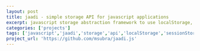```yaml
---
layout: post
title: jaadi - simple storage API for javascript applications
excerpt: javascript storage abstraction framework to use localStorage, sessionStorage, DOM etc., with simple API
categories: ['projects']
tags: ['javascript','jaadi','storage','api','localStorage','sessionStorage']
project_url: 'https://github.com/msubra/jaadi.js'
---
```


